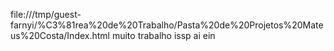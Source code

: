 file:///tmp/guest-farnyi/%C3%81rea%20de%20Trabalho/Pasta%20de%20Projetos%20Mateus%20Costa/Index.html
muito trabalho issp ai ein

